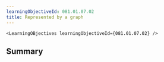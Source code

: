 ```yaml
---
learningObjectiveId: 081.01.07.02
title: Represented by a graph
---
```


```tsx eval
<LearningOBjectives learningObjectiveId={081.01.07.02} />
```

## Summary
